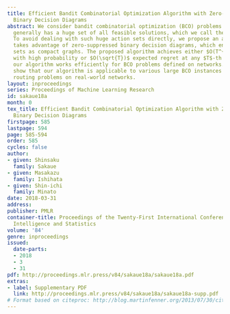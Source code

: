 ```yaml
---
title: Efficient Bandit Combinatorial Optimization Algorithm with Zero-suppressed
  Binary Decision Diagrams
abstract: We consider bandit combinatorial optimization (BCO) problems. A BCO instance
  generally has a huge set of all feasible solutions, which we call the action set.
  To avoid dealing with such huge action sets directly, we propose an algorithm that
  takes advantage of zero-suppressed binary decision diagrams, which encode action
  sets as compact graphs. The proposed algorithm achieves either $O(T^{2/3})$ regret
  with high probability or $O(\sqrt{T})$ expected regret at any $T$-th round. Typically,
  our algorithm works efficiently for BCO problems defined on networks. Experiments
  show that our algorithm is applicable to various large BCO instances including adaptive
  routing problems on real-world networks.
layout: inproceedings
series: Proceedings of Machine Learning Research
id: sakaue18a
month: 0
tex_title: Efficient Bandit Combinatorial Optimization Algorithm with Zero-suppressed
  Binary Decision Diagrams
firstpage: 585
lastpage: 594
page: 585-594
order: 585
cycles: false
author:
- given: Shinsaku
  family: Sakaue
- given: Masakazu
  family: Ishihata
- given: Shin-ichi
  family: Minato
date: 2018-03-31
address: 
publisher: PMLR
container-title: Proceedings of the Twenty-First International Conference on Artificial
  Intelligence and Statistics
volume: '84'
genre: inproceedings
issued:
  date-parts:
  - 2018
  - 3
  - 31
pdf: http://proceedings.mlr.press/v84/sakaue18a/sakaue18a.pdf
extras:
- label: Supplementary PDF
  link: http://proceedings.mlr.press/v84/sakaue18a/sakaue18a-supp.pdf
# Format based on citeproc: http://blog.martinfenner.org/2013/07/30/citeproc-yaml-for-bibliographies/
---
```

